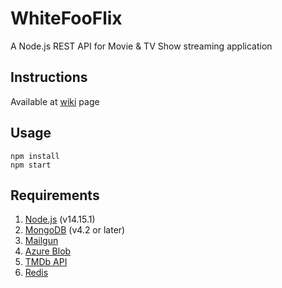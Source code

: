# WhiteFooFlix
A Node.js REST API for Movie & TV Show streaming application

## Instructions
Available at [wiki](https://github.com/ktt45678/se-2020/wiki) page

## Usage
```
npm install
npm start
```

## Requirements
1. [Node.js](https://nodejs.org/en/download) (v14.15.1)
2. [MongoDB](https://docs.mongodb.com/manual/installation) (v4.2 or later)
3. [Mailgun](https://www.mailgun.com/email-api)
4. [Azure Blob](https://azure.microsoft.com/en-us/services/storage/blobs)
5. [TMDb API](https://developers.themoviedb.org/3/getting-started/introduction)
6. [Redis](https://redis.io)